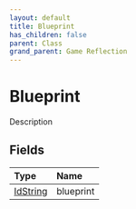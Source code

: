 ```yaml
---
layout: default
title: Blueprint
has_children: false
parent: Class
grand_parent: Game Reflection
---
```

# Blueprint
Description 

## Fields
| Type | Name |
|:-------------|:--------------|
| [IdString](/game-reflection/components/id_string.md) | blueprint |
